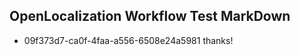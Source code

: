 ## OpenLocalization Workflow Test MarkDown
* 09f373d7-ca0f-4faa-a556-6508e24a5981 thanks!

<!--HONumber=Jul16_HO2-->


